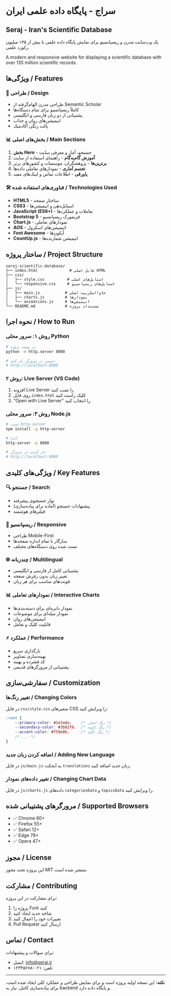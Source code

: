# سراج - پایگاه داده علمی ایران
## Seraj - Iran's Scientific Database

یک وب‌سایت مدرن و ریسپانسیو برای نمایش پایگاه داده علمی با بیش از ۱۳۵ میلیون رکورد علمی.

A modern and responsive website for displaying a scientific database with over 135 million scientific records.

## ویژگی‌ها / Features

### 🎨 طراحی / Design
- طراحی مدرن الهام‌گرفته از Semantic Scholar
- کاملاً ریسپانسیو برای تمام دستگاه‌ها
- پشتیبانی از دو زبان فارسی و انگلیسی
- انیمیشن‌های روان و جذاب
- پالت رنگی آکادمیک

### 📊 بخش‌های اصلی / Main Sections
1. **بخش Hero** - جستجو، آمار و معرفی سایت
2. **آموزش گام‌به‌گام** - راهنمای استفاده از سایت
3. **برترین‌ها** - پژوهشگران، موسسات و کشورهای برتر
4. **تجسم آماری** - نمودارهای تعاملی داده‌ها
5. **پاورقی** - اطلاعات تماس و لینک‌های مفید

### 🛠 فناوری‌های استفاده شده / Technologies Used
- **HTML5** - ساختار صفحه
- **CSS3** - استایل‌دهی و انیمیشن‌ها
- **JavaScript (ES6+)** - تعاملات و عملکردها
- **Bootstrap 5** - فریمورک ریسپانسیو
- **Chart.js** - نمودارهای تعاملی
- **AOS** - انیمیشن‌های اسکرول
- **Font Awesome** - آیکون‌ها
- **CountUp.js** - انیمیشن شمارنده‌ها

## ساختار پروژه / Project Structure

```
seraj-scientific-database/
├── index.html              # فایل اصلی HTML
├── css/
│   ├── style.css          # استایل‌های اصلی
│   └── responsive.css     # استایل‌های ریسپانسیو
├── js/
│   ├── main.js           # جاوااسکریپت اصلی
│   ├── charts.js         # نمودارها
│   └── animations.js     # انیمیشن‌ها
└── README.md             # مستندات پروژه
```

## نحوه اجرا / How to Run

### روش ۱: سرور محلی Python
```bash
# در پوشه پروژه
python -m http.server 8000

# سپس در مرورگر باز کنید:
# http://localhost:8000
```

### روش ۲: Live Server (VS Code)
1. افزونه Live Server را نصب کنید
2. روی فایل `index.html` کلیک راست کنید
3. "Open with Live Server" را انتخاب کنید

### روش ۳: سرور محلی Node.js
```bash
# نصب http-server
npm install -g http-server

# اجرا
http-server -p 8000

# باز کردن در مرورگر:
# http://localhost:8000
```

## ویژگی‌های کلیدی / Key Features

### 🔍 جستجو / Search
- نوار جستجوی پیشرفته
- پیشنهادات جستجو (آماده برای پیاده‌سازی)
- فیلترهای هوشمند

### 📱 ریسپانسیو / Responsive
- طراحی Mobile-First
- سازگار با تمام اندازه صفحه‌ها
- تست شده روی دستگاه‌های مختلف

### 🌐 چندزبانه / Multilingual
- پشتیبانی کامل از فارسی و انگلیسی
- تغییر زبان بدون رفرش صفحه
- فونت‌های مناسب برای هر زبان

### 📊 نمودارهای تعاملی / Interactive Charts
- نمودار دایره‌ای برای دسته‌بندی‌ها
- نمودار میله‌ای برای موضوعات
- انیمیشن‌های روان
- قابلیت کلیک و تعامل

### ⚡ عملکرد / Performance
- بارگذاری سریع
- بهینه‌سازی تصاویر
- کد فشرده و بهینه
- پشتیبانی از مرورگرهای قدیمی

## سفارشی‌سازی / Customization

### تغییر رنگ‌ها / Changing Colors
در فایل `css/style.css` متغیرهای CSS را ویرایش کنید:

```css
:root {
    --primary-color: #1e3a8a;    /* رنگ اصلی */
    --secondary-color: #3b82f6;  /* رنگ ثانویه */
    --accent-color: #f59e0b;     /* رنگ تأکید */
    /* ... */
}
```

### اضافه کردن زبان جدید / Adding New Language
در فایل `js/main.js` به آبجکت `translations` زبان جدید اضافه کنید.

### تغییر داده‌های نمودار / Changing Chart Data
در فایل `js/charts.js` داده‌های `categoriesData` و `topicsData` را ویرایش کنید.

## مرورگرهای پشتیبانی شده / Supported Browsers

- ✅ Chrome 60+
- ✅ Firefox 55+
- ✅ Safari 12+
- ✅ Edge 79+
- ✅ Opera 47+

## مجوز / License

این پروژه تحت مجوز MIT منتشر شده است.

## مشارکت / Contributing

برای مشارکت در این پروژه:
1. پروژه را Fork کنید
2. شاخه جدید ایجاد کنید
3. تغییرات خود را اعمال کنید
4. Pull Request ارسال کنید

## تماس / Contact

برای سوالات و پیشنهادات:
- ایمیل: info@seraj.ir
- تلفن: ۰۲۱-۱۲۳۴۵۶۷۸

---

**نکته:** این نسخه اولیه پروژه است و برای نمایش طراحی و عملکرد کلی ایجاد شده است. برای پیاده‌سازی کامل، نیاز به backend و پایگاه داده دارد.
